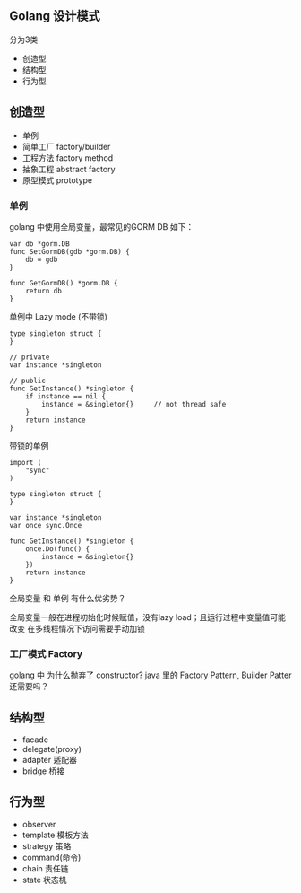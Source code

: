 ## Golang 设计模式

分为3类

- 创造型
- 结构型
- 行为型


## 创造型

- 单例
- 简单工厂  factory/builder
- 工程方法 factory method
- 抽象工程 abstract factory
- 原型模式 prototype


### 单例

golang 中使用全局变量，最常见的GORM DB 如下：

```
var db *gorm.DB
func SetGormDB(gdb *gorm.DB) {
	db = gdb
}

func GetGormDB() *gorm.DB {
	return db
}
```

单例中 Lazy mode (不带锁)

```
type singleton struct {
}

// private
var instance *singleton

// public
func GetInstance() *singleton {
    if instance == nil {
        instance = &singleton{}     // not thread safe
    }
    return instance
}
```

带锁的单例

```
import (
    "sync"
)
 
type singleton struct {
}
 
var instance *singleton
var once sync.Once
 
func GetInstance() *singleton {
    once.Do(func() {
        instance = &singleton{}
    })
    return instance
}
```


全局变量 和 单例 有什么优劣势？

全局变量一般在进程初始化时候赋值，没有lazy load；且运行过程中变量值可能改变
在多线程情况下访问需要手动加锁


### 工厂模式 Factory

golang 中 为什么抛弃了  constructor? 
java 里的 Factory Pattern, Builder Patter 还需要吗？



## 结构型

- facade
- delegate(proxy)
- adapter 适配器 
- bridge 桥接


## 行为型

- observer
- template 模板方法
- strategy 策略
- command(命令)
- chain 责任链
- state 状态机



